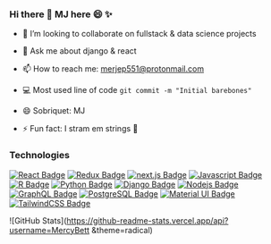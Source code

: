 ### Hi there 👋 MJ here 😄 ✨




- 👯 I’m looking to collaborate on fullstack & data science projects

- 💬 Ask me about django & react
- 📫 How to reach me: merjep551@protonmail.com
- :computer: Most used line of code `git commit -m "Initial barebones"`
- 😄 Sobriquet: MJ
- ⚡ Fun fact: I stram em strings :guitar:


### Technologies


[![React Badge](https://img.shields.io/badge/-React-61DBFB?style=for-the-badge&labelColor=black&logo=react&logoColor=61DBFB)](#) [![Redux Badge](https://img.shields.io/badge/-Redux-593D88?style=for-the-badge&labelColor=black&logo=redux&logoColor=593D88)](#) [![next.js Badge](https://img.shields.io/badge/-next.js-000?style=for-the-badge&labelColor=black&logo=next.js&logoColor=white)](#) [![Javascript Badge](https://img.shields.io/badge/-Javascript-F0DB4F?style=for-the-badge&labelColor=black&logo=javascript&logoColor=F0DB4F)](#) [![R Badge](https://img.shields.io/badge/-R-276DC3?style=for-the-badge&labelColor=black&logo=r&logoColor=276DC3)](#)  [![Python Badge](https://img.shields.io/badge/-Python-3574a9?style=for-the-badge&labelColor=black&logo=python&logoColor=3574a9)](#) [![Django Badge](https://img.shields.io/badge/-Django-2cab78?style=for-the-badge&labelColor=black&logo=django&logoColor=2cab78)](#) [![Nodejs Badge](https://img.shields.io/badge/-Nodejs-3C873A?style=for-the-badge&labelColor=black&logo=node.js&logoColor=3C873A)](#) [![GraphQL Badge](https://img.shields.io/badge/-GraphQl-e535ab?style=for-the-badge&labelColor=black&logo=node.js&logoColor=e535ab)](#) [![PostgreSQL Badge](https://img.shields.io/badge/-PostgreSQL-336690?style=for-the-badge&labelColor=black&logo=postgresql&logoColor=336690)](#) [![Material UI Badge](https://img.shields.io/badge/-MaterialUI-0081CB?style=for-the-badge&labelColor=black&logo=material-ui&logoColor=0081CB)](#) [![TailwindCSS Badge](https://img.shields.io/badge/-TailwindCSS-38B2AC?style=for-the-badge&labelColor=black&logo=tailwind-css&logoColor=38B2AC)](#)

![GitHub Stats](https://github-readme-stats.vercel.app/api?username=MercyBett &theme=radical)
